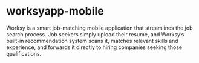 # worksyapp-mobile
Worksy is a smart job-matching mobile application that streamlines the job search process. Job seekers simply upload their resume, and Worksy’s built-in recommendation system scans it, matches relevant skills and experience, and forwards it directly to hiring companies seeking those qualifications.
